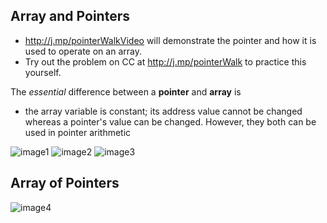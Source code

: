 
## Array and Pointers

- http://j.mp/pointerWalkVideo will demonstrate the pointer and how it is used to operate on an array. 
- Try out the problem on CC at http://j.mp/pointerWalk to practice this yourself.

The *essential* difference between a **pointer** and **array** is 
 
  - the array variable is constant; its address value cannot be changed whereas a pointer's value can be changed. However, they both can be used in pointer arithmetic


![image1](http://j.mp/pointersAndArrays)
![image2](http://j.mp/pointerAndArrays2)
![image3](http://j.mp/pointerAndArrays2)

## Array of Pointers

![image4](https://files.gitter.im/cs8251/Lobby/Qcdi/Screenshot-2017-12-11-at-09.05.49.png)